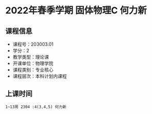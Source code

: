 # 2022年春季学期 固体物理C 何力新






## 课程信息

- 课程号：203003.01
- 学分：2
- 教学类型：理论课
- 开课单位：物理学院
- 课程类别：专业核心
- 课程层次：本科计划内课程

## 上课时间

```
1~13周 2304 :4(3,4,5) 何力新
```

